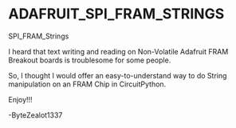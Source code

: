 # ADAFRUIT_SPI_FRAM_STRINGS

SPI_FRAM_Strings

I heard that text writing and reading on Non-Volatile Adafruit FRAM Breakout boards is troublesome for some people.

So, I thought I would offer an easy-to-understand way to do String manipulation on an FRAM Chip in CircuitPython.

Enjoy!!!

-ByteZealot1337
